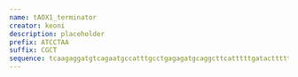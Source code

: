```yaml
---
name: tAOX1_terminator
creator: keoni
description: placeholder
prefix: ATCCTAA
suffix: CGCT
sequence: tcaagaggatgtcagaatgccatttgcctgagagatgcaggcttcatttttgatacttttttatttgtaacctatatagtataggattttttttgtcattttgtttcttctcgtacgagcttgctcctgatcagcctatctcgcagctgatgaatatcttgtggtaggggtttgggaaaatcattcgagtttgatgtttttcttggtatttcccactcctcttcagagtacagaagattaagtgaga
---
```


